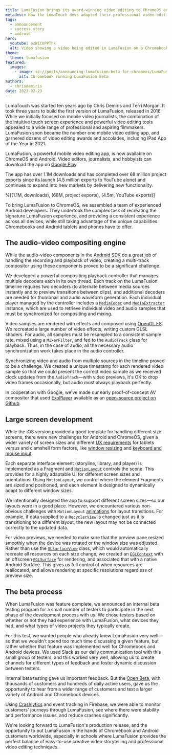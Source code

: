 ```yaml
---
title: LumaFusion brings its award-winning video editing to ChromeOS and Android
metadesc: How the LumaTouch devs adapted their professional video editing and effects app, LumaFusion – for larger screens.
tags:
  - announcement
  - success story
  - android
hero:
  youtube: azWiCUPPThk
  alt: Video showing a video being edited in LumaFusion on a Chromebook
theme:
  theme: lumafusion
featured:
  images:
    - image: ix://posts/announcing-lumafusion-beta-for-chromeos/LumaFusionHero.png
      alt: Chromebook running LumaFusion Beta
authors:
  - chrisdemiris
date: 2023-02-23
---
```


LumaTouch was started ten years ago by Chris Demiris and Terri Morgan. It took three years to build the first version of LumaFusion, released in 2016. While we initially focused on mobile video journalists, the combination of the intuitive touch screen experience and powerful video editing tools appealed to a wide range of professional and aspiring filmmakers. LumaFusion soon became the number one mobile video editing app, and garnered dozens of video editing awards and accolades, including iPad App of the Year in 2021.

LumaFusion, a powerful mobile video editing app, is now available on ChromeOS and Android. Video editors, journalists, and hobbyists can download the app on [Google Play](https://play.google.com/store/apps/details?id=com.luma_touch.lumafusion).

The app has over 1.1M downloads and has completed over 68 million project exports since its launch (4.5 million exports to YouTube alone) and continues to expand into new markets by delivering new functionality.

%[(1.1M, downloads), (68M, project exports), (4.5m, YouTube exports)]

To bring LumaFusion to ChromeOS, we assembled a team of experienced Android developers. They undertook the complex task of recreating the signature LumaFusion experience, and providing a consistent experience across all devices, while still taking advantage of the unique capabilities Chromebooks and Android tablets and phones have to offer.

## The audio-video compositing engine

While the audio-video components in the [Android SDK](https://developer.android.com/studio) do a great job of handling the recording and playback of video, creating a multi-track compositor using these components proved to be a significant challenge.

We developed a powerful compositing playback controller that manages multiple decoders each in its own thread. Each track on the LumaFusion timeline requires two decoders (to alternate between media sources instantly and to preview transitions between clips), and additional decoders are needed for thumbnail and audio waveform generation. Each individual player managed by the controller includes a [`MediaCodec`](https://developer.android.com/reference/android/media/MediaCodec) and [`MediaExtractor`](https://developer.android.com/reference/android/media/MediaExtractor) instance, which are used to retrieve individual video and audio samples that must be synchronized for compositing and mixing.

Video samples are rendered with effects and composed using [OpenGL ES](https://developer.android.com/develop/ui/views/graphics/opengl/about-opengl). We recreated a large number of video effects, writing custom GLSL shaders. For audio, all samples must be resampled to a consistent sample rate, mixed using a `MixerFilter`, and fed to the `AudioTrack` class for playback. Thus, in the case of audio, all the necessary audio synchronization work takes place in the audio controller.

Synchronizing video and audio from multiple sources in the timeline proved to be a challenge. We created a unique timestamp for each rendered video sample so that we could present the correct video sample as we received clock updates from the `AudioTrack`—with video previews, it's OK to drop video frames occasionally, but audio must always playback perfectly.

In cooperation with Google, we've made our early proof-of-concept AV compositor that used [ExoPlayer](https://exoplayer.dev/) available as an [open-source project on Github](https://github.com/chromeos/video-composition-sample).

## Large screen development

While the iOS version provided a good template for handling different size screens, there were new challenges for Android and ChromeOS, given a wider variety of screen sizes and different [UX requirements](/{{locale.code}}/android/design) for tablets versus and clamshell form factors, like [window resizing](/{{locale.code}}/android/window-management) and [keyboard and mouse input](/{{locale.code}}/android/input-compatibility).

Each separate interface element (storyline, library, and player) is implemented as a Fragment and [`MotionLayout`](https://developer.android.com/develop/ui/views/animations/motionlayout) controls the scene. This provides for a highly adaptable UI for different screen sizes and orientations. Using `MotionLayout`, we control where the element Fragments are sized and positioned, and each element is designed to dynamically adapt to different window sizes.

We intentionally designed the app to support different screen sizes—so our layouts were in a good place. However, we encountered various non-obvious challenges with `MotionLayout` [animations](/{{locale.code}}/android-environment/animation) for layout transitions. For example, if data supplied to a [`RecyclerView`](https://developer.android.com/develop/ui/views/layout/recyclerview) is changed just as it is transitioning to a different layout, the new layout may not be connected correctly to the updated data.

For video previews, we needed to make sure that the preview pane resized smoothly when the device was rotated or the window size was adjusted. Rather than use the [`GLSurfaceView`](https://developer.android.com/reference/android/opengl/GLSurfaceView) class, which would automatically recreate all resources on each size change, we created an [`EGLContext`](https://developer.android.com/reference/android/opengl/EGLContext) with an offscreen [`EGLSurface`](https://developer.android.com/reference/android/opengl/EGLSurface) for rendering, and associated that with a native Android Surface. This gives us full control of when resources are reallocated, and allows rendering at specific resolutions regardless of preview size.

## The beta process

When LumaFusion was feature complete, we announced an internal beta testing program for a small number of testers to participate in the next phase of the development process with us. We chose testers based on whether or not they had experience with LumaFusion, what devices they had, and what types of video projects they typically create.

For this test, we wanted people who already knew LumaFusion very well—so that we wouldn't spend too much time discussing a given feature, but rather whether that feature was implemented well for Chromebook and Android devices. We used Slack as our daily communication tool with this small group of testers, and this worked very well, allowing us to create channels for different types of feedback and foster dynamic discussion between testers.

Internal beta testing gave us important feedback. But the [Open Beta](/{{locale.code}}/posts/announcing-lumafusion-beta-for-chromeos), with thousands of customers and hundreds of daily active users, gave us the opportunity to hear from a wider range of customers and test a larger variety of Android and Chromebook devices.

Using [Crashlytics](https://firebase.google.com/products/crashlytics) and event tracking in Firebase, we were able to monitor customers' journeys through LumaFusion, see where there were stability and performance issues, and reduce crashes significantly.

We're looking forward to LumaFusion's production release, and the opportunity to put LumaFusion in the hands of Chromebook and Android customers worldwide, especially in schools where LumaFusion provides the perfect balance of easy-to-use creative video storytelling and professional video editing techniques.
